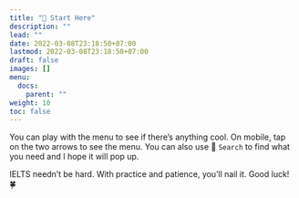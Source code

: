 ```yaml
---
title: "🌟 Start Here"
description: ""
lead: ""
date: 2022-03-08T23:18:50+07:00
lastmod: 2022-03-08T23:18:50+07:00
draft: false
images: []
menu:
  docs:
    parent: ""
weight: 10
toc: false
---
```


You can play with the menu to see if there’s anything cool. On mobile, tap on the two arrows to see the menu. You can also use 🔎 `Search` to find what you need and I hope it will pop up.

IELTS needn’t be hard. With practice and patience, you’ll nail it. Good luck! 🍀
